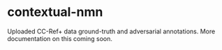 # contextual-nmn

Uploaded CC-Ref+ data ground-truth and adversarial annotations. More documentation on this coming soon.
